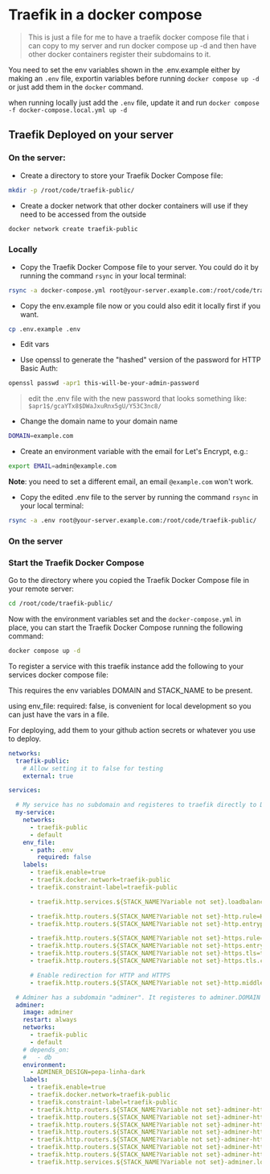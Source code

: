 # Traefik in a docker compose

> This is just a file for me to have a traefik docker compose file that i can copy to my server
> and run docker compose up -d and then have other docker containers register their subdomains to 
> it.

You need to set the env variables shown in the .env.example either by making an `.env` file, exportin variables before running
`docker compose up -d` or just add them in the `docker` command.

when running locally just add the `.env` file, update it and run `docker compose -f docker-compose.local.yml up -d`


## Traefik Deployed on your server

### On the server:

* Create a directory to store your Traefik Docker Compose file:

```bash
mkdir -p /root/code/traefik-public/
```

* Create a docker network that other docker containers will use if they need to be accessed from the outside

```bash
docker network create traefik-public
```

### Locally

* Copy the Traefik Docker Compose file to your server. You could do it by running the command `rsync` in your local terminal:

```bash
rsync -a docker-compose.yml root@your-server.example.com:/root/code/traefik-public/
```

* Copy the env.example file now or you could also edit it locally first if you want.

```bash
cp .env.example .env
```

* Edit vars

* Use openssl to generate the "hashed" version of the password for HTTP Basic Auth:

```bash
openssl passwd -apr1 this-will-be-your-admin-password
```

> edit the .env file with the new password that looks something like: `$apr1$/gcaYTx8$DWaJxuRnx5gU/Y53C3nc8/`

* Change the domain name to your domain name

```bash
DOMAIN=example.com
```

* Create an environment variable with the email for Let's Encrypt, e.g.:

```bash
export EMAIL=admin@example.com
```

**Note**: you need to set a different email, an email `@example.com` won't work.


* Copy the edited .env file to the server by running the command `rsync` in your local terminal:

```bash
rsync -a .env root@your-server.example.com:/root/code/traefik-public/
```

### On the server

### Start the Traefik Docker Compose

Go to the directory where you copied the Traefik Docker Compose file in your remote server:

```bash
cd /root/code/traefik-public/
```

Now with the environment variables set and the `docker-compose.yml` in place, you can start the Traefik Docker Compose running the following command:

```bash
docker compose up -d
```


To register a service with this traefik instance add the following to your services docker compose file:

This requires the env variables DOMAIN and STACK_NAME to be present.

using env_file: required: false, is convenient for local development so you can just have the vars in a file.

For deploying, add them to your github action secrets or whatever you use to deploy.

```yml
networks:
  traefik-public:
    # Allow setting it to false for testing
    external: true

services:

  # My service has no subdomain and registeres to traefik directly to DOMAIN ie test.com
  my-service:
    networks:
      - traefik-public
      - default
    env_file:
      - path: .env
        required: false
    labels:
      - traefik.enable=true
      - traefik.docker.network=traefik-public
      - traefik.constraint-label=traefik-public

      - traefik.http.services.${STACK_NAME?Variable not set}.loadbalancer.server.port=8000

      - traefik.http.routers.${STACK_NAME?Variable not set}-http.rule=Host(`${DOMAIN?Variable not set}`)
      - traefik.http.routers.${STACK_NAME?Variable not set}-http.entrypoints=http

      - traefik.http.routers.${STACK_NAME?Variable not set}-https.rule=Host(`${DOMAIN?Variable not set}`)
      - traefik.http.routers.${STACK_NAME?Variable not set}-https.entrypoints=https
      - traefik.http.routers.${STACK_NAME?Variable not set}-https.tls=true
      - traefik.http.routers.${STACK_NAME?Variable not set}-https.tls.certresolver=le

      # Enable redirection for HTTP and HTTPS
      - traefik.http.routers.${STACK_NAME?Variable not set}-http.middlewares=https-redirect

  # Adminer has a subdomain "adminer". It registeres to adminer.DOMAIN ie: adminer.test.com
  adminer:
    image: adminer
    restart: always
    networks:
      - traefik-public
      - default
    # depends_on:
    #   - db
    environment:
      - ADMINER_DESIGN=pepa-linha-dark
    labels:
      - traefik.enable=true
      - traefik.docker.network=traefik-public
      - traefik.constraint-label=traefik-public
      - traefik.http.routers.${STACK_NAME?Variable not set}-adminer-http.rule=Host(`adminer.${DOMAIN?Variable not set}`)
      - traefik.http.routers.${STACK_NAME?Variable not set}-adminer-http.entrypoints=http
      - traefik.http.routers.${STACK_NAME?Variable not set}-adminer-http.middlewares=https-redirect
      - traefik.http.routers.${STACK_NAME?Variable not set}-adminer-https.rule=Host(`adminer.${DOMAIN?Variable not set}`)
      - traefik.http.routers.${STACK_NAME?Variable not set}-adminer-https.entrypoints=https
      - traefik.http.routers.${STACK_NAME?Variable not set}-adminer-https.tls=true
      - traefik.http.routers.${STACK_NAME?Variable not set}-adminer-https.tls.certresolver=le
      - traefik.http.services.${STACK_NAME?Variable not set}-adminer.loadbalancer.server.port=8080



```
